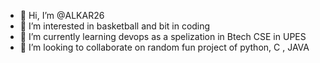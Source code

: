 - 👋 Hi, I’m @ALKAR26
- 👀 I’m interested in basketball and bit in coding
- 🌱 I’m currently learning devops as a spelization in Btech CSE in UPES
- 💞️ I’m looking to collaborate on random fun project of python, C , JAVA

